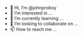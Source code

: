 - 👋 Hi, I’m @johnproboy
- 👀 I’m interested in ...
- 🌱 I’m currently learning ...
- 💞️ I’m looking to collaborate on ...
- 📫 How to reach me ...

<!---
johnproboy/johnproboy is a ✨ special ✨ repository because its `README.md` (this file) appears on your GitHub profile.
You can click the Preview link to take a look at your changes.
--->

